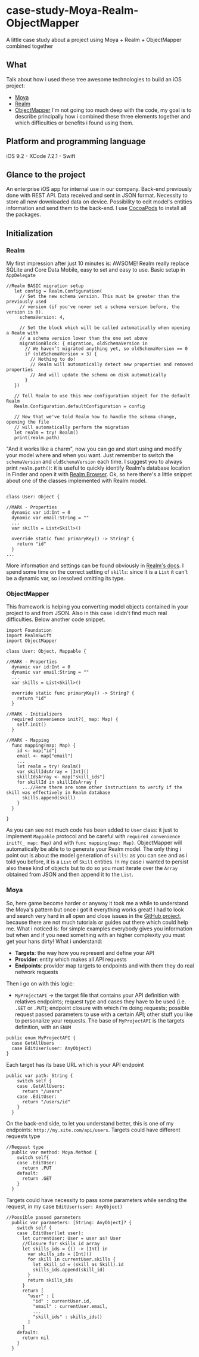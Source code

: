 # case-study-Moya-Realm-ObjectMapper
A little case study about a project using Moya + Realm + ObjectMapper combined together

## What
Talk about how i used these tree awesome technologies to build an iOS project:
* [Moya](https://github.com/Moya/Moya)
* [Realm](https://realm.io/)
* [ObjectMapper](https://github.com/Hearst-DD/ObjectMapper)
I'm not going too much deep with the code, my goal is to describe principally how i combined these three elements together and which difficulties or benefits i found using them.

## Platform and programming language
iOS 9.2 - XCode 7.2.1 - Swift

## Glance to the project
An enterprise iOS app for internal use in our company. Back-end previously done with REST API. Data received and sent in JSON format.
Necessity to store all new downloaded data on device. Possibility to edit model's entities information and send them to the back-end.
I use [CocoaPods](https://cocoapods.org/) to install all the packages.

## Initialization

### Realm
My first impression after just 10 minutes is: AWSOME! Realm really replace SQLite and Core Data Mobile, easy to set and easy to use.
Basic setup in `AppDelegate`
```
//Realm BASIC migration setup
   let config = Realm.Configuration(
     // Set the new schema version. This must be greater than the previously used
     // version (if you've never set a schema version before, the version is 0).
     schemaVersion: 4,

     // Set the block which will be called automatically when opening a Realm with
     // a schema version lower than the one set above
     migrationBlock: { migration, oldSchemaVersion in
       // We haven’t migrated anything yet, so oldSchemaVersion == 0
       if (oldSchemaVersion < 3) {
         // Nothing to do!
         // Realm will automatically detect new properties and removed properties
         // And will update the schema on disk automatically
       }
   })

   // Tell Realm to use this new configuration object for the default Realm
   Realm.Configuration.defaultConfiguration = config

   // Now that we've told Realm how to handle the schema change, opening the file
   // will automatically perform the migration
   let realm = try! Realm()
   print(realm.path)
```
"And it works like a charm", now you can go and start using and modify your model where and when you want. Just remember to switch the `schemaVersion` and `oldSchemaVersion` each time.
I suggest you to always print `realm.path()`: it is useful to quickly identify Realm's database location in Finder and open it with [Realm Browser](https://itunes.apple.com/it/app/realm-browser/id1007457278?mt=12).
Ok, so here there's a little snippet about one of the classes implemented with Realm model.
```

class User: Object {

//MARK - Properties
  dynamic var id:Int = 0
  dynamic var email:String = ""
  ...
  var skills = List<Skill>()

  override static func primaryKey() -> String? {
    return "id"
  }
...  

```    
More information and settings can be found obviously in [Realm's docs](https://realm.io/docs/swift/latest/).
I spend some time on the correct setting of `skills`: since it is a `List` it can't be a dynamic var, so i resolved omitting its type.

### ObjectMapper
This framework is helping you converting model objects contained in your project to and from JSON.
Also in this case i didn't find much real difficulties. Below another code snippet.
```
import Foundation
import RealmSwift
import ObjectMapper

class User: Object, Mappable {

//MARK - Properties
  dynamic var id:Int = 0
  dynamic var email:String = ""
  ...
  var skills = List<Skill>()

  override static func primaryKey() -> String? {
    return "id"
  }

//MARK - Initializers
  required convenience init?(_ map: Map) {
    self.init()
  }

//MARK - Mapping
  func mapping(map: Map) {
    id <- map["id"]
    email <- map["email"]
    ...
    let realm = try! Realm()    
    var skillIdsArray = [Int]()
    skillIdsArray <- map["skill_ids"]
    for skillId in skillIdsArray {
      ...//Here there are some other instructions to verify if the skill was effectively in Realm database
      skills.append(skill)
    }
  }

}

```
As you can see not much code has been added to `User` class: it just to implement `Mappable` protocol and be careful with `required convenience init?(_ map: Map)` and with `func mapping(map: Map)`. ObjectMapper will automatically be able to to generate your Realm model.
The only thing i point out is about the model generation of `skills`: as you can see and as i told you before, it is a `List` of `Skill` entities. In my case i wanted to persist also these kind of objects but to do so you must iterate over the `Array` obtained from JSON and then append it to the `List`.

### Moya
So, here game become harder or anyway it took me a while to understand the Moya's pattern but once i got it everything works great!
I had to look and search very hard in all open and close issues in the [GitHub project](https://github.com/Moya/Moya/issues), because there are not much tutorials or guides out there which could help me. What i noticed is: for simple examples everybody gives you information but when and if you need something with an higher complexity you must get your hans dirty!
What i understand:
* **Targets**: the way how you represent and define your API
* **Provider**: entity which makes all API requests
* **Endpoints**: provider map targets to endpoints and with them they do real network requests

Then i go on with this logic:
* `MyProjectAPI` -> the target file that contains your API definition with relatives endpoints; request type and cases they have to be used (i.e. `.GET` or `.PUT`); endpoint closure with which i'm doing requests; possible request passed parameters to use with a certain API; other stuff you like to personalize your requests.
The base of `MyProjectAPI` is the targets definition, with an `ENUM`
```
public enum MyProjectAPI {
  case GetAllUsers
  case EditUser(user: AnyObject)
}
```
Each target has its base URL which is your API endpoint
```
public var path: String {
    switch self {
    case .GetAllUsers:
      return "/users"
    case .EditUser:
      return "/users/id"
    }
  }
```
On the back-end side, to let you understand better, this is one of my endpoints: `http://my.site.com/api/users`.
Targets could have different requests type
```
//Request type
  public var method: Moya.Method {
    switch self{
    case .EditUser:
      return .PUT
    default:
      return .GET
    }
  }
```
Targets could have necessity to pass some parameters while sending the request, in my case `EditUser(user: AnyObject)`
```
//Possible passed parameters
  public var parameters: [String: AnyObject]? {
    switch self {
    case .EditUser(let user):
      let currentUser: User = user as! User
      //Closure for skills id array
      let skills_ids = {() -> [Int] in
        var skills_ids = [Int]()
        for skill in currentUser.skills {
          let skill_id = (skill as Skill).id
          skills_ids.append(skill_id)
        }
        return skills_ids
      }
      return [
        "user" : [
          "id" : currentUser.id,
          "email" : currentUser.email,
          ...
          "skill_ids" : skills_ids()
        ]
      ]
    default:
      return nil
    }
  }
```
